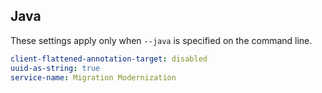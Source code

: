 ## Java

These settings apply only when `--java` is specified on the command line.

``` yaml $(java)
client-flattened-annotation-target: disabled
uuid-as-string: true
service-name: Migration Modernization
```